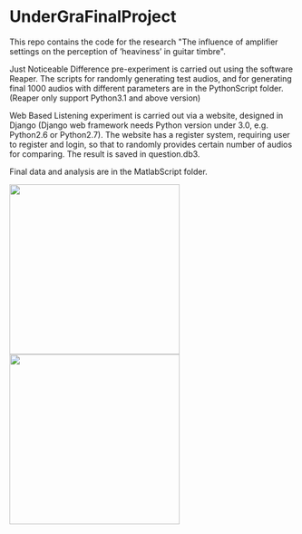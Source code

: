 UnderGraFinalProject
====================

This repo contains the code for the research "The influence of amplifier settings on the perception of ’heaviness’ in guitar timbre".

Just Noticeable Difference pre-experiment is carried out using the software Reaper. The scripts for randomly generating test audios, and for generating final 1000 audios with different parameters are in the PythonScript folder.  (Reaper only support Python3.1 and above version)

Web Based Listening experiment is carried out via a website, designed in Django (Django web framework needs Python version under 3.0, e.g. Python2.6 or Python2.7). The website has a register system, requiring user to register and login, so that to randomly provides certain number of audios for comparing. The result is saved in question.db3.

Final data and analysis are in the MatlabScript folder.

<img src="https://github.com/mincongzhang/UnderGradFinalProject/raw/master/JND_4params.jpg" height="300"/>
<img src="https://github.com/mincongzhang/UnderGradFinalProject/raw/master/heaviness.jpg" height="300"/>

